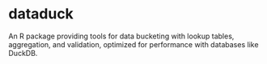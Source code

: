 # dataduck
An R package providing tools for data bucketing with lookup tables, aggregation, and validation, optimized for performance with databases like DuckDB.
